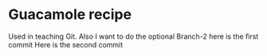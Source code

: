 # Guacamole recipe

Used in teaching Git.
Also I want to do the optional Branch-2
here is the first commit
Here is the second commit